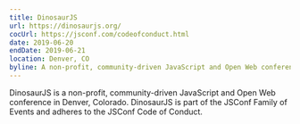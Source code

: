 ```yaml
---
title: DinosaurJS
url: https://dinosaurjs.org/
cocUrl: https://jsconf.com/codeofconduct.html
date: 2019-06-20
endDate: 2019-06-21
location: Denver, CO
byline: A non-profit, community-driven JavaScript and Open Web conference in Denver, CO
---
```


DinosaurJS is a non-profit, community-driven JavaScript and Open Web conference in Denver, Colorado. DinosaurJS is part of the JSConf Family of Events and adheres to the JSConf Code of Conduct.
